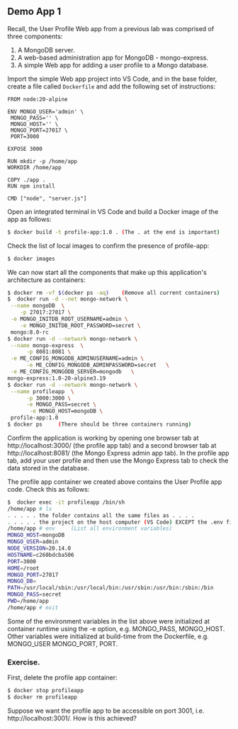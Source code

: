 ## Demo App 1 

Recall, the User Profile Web app from a previous lab was comprised of three components: 

1. A MongoDB server.
1. A web-based administration app for MongoDB - mongo-express.
1. A simple Web app for adding a user profile to a Mongo database.

Import the simple Web app project into VS Code, and in the base folder, create a file called `Dockerfile` and add the following set of instructions:
~~~
FROM node:20-alpine

ENV MONGO_USER='admin' \
 MONGO_PASS='' \
 MONGO_HOST='' \
 MONGO_PORT=27017 \
 PORT=3000

EXPOSE 3000

RUN mkdir -p /home/app
WORKDIR /home/app

COPY ./app .
RUN npm install

CMD ["node", "server.js"]
~~~
Open an integrated terminal in VS Code and build a Docker image of the app as follows:
~~~bash
$ docker build -t profile-app:1.0 . (The . at the end is important)
~~~
Check the list of local images to confirm the presence of profile-app:
~~~bash
$ docker images
~~~
We can now start all the components that make up this application's architecture as containers:
~~~bash
$ docker rm -vf $(docker ps -aq)    (Remove all current containers)  
$  docker run -d --net mongo-network \
 --name mongoDB  \
    -p 27017:27017 \
 -e MONGO_INITDB_ROOT_USERNAME=admin \
    -e MONGO_INITDB_ROOT_PASSWORD=secret \
 mongo:8.0-rc     
$ docker run -d --network mongo-network \
 --name mongo-express  \
      -p 8081:8081 \
 -e ME_CONFIG_MONGODB_ADMINUSERNAME=admin \
      -e ME_CONFIG_MONGODB_ADMINPASSWORD=secret   \
 -e ME_CONFIG_MONGODB_SERVER=mongodb   \
mongo-express:1.0-20-alpine3.19
$ docker run -d --network mongo-network \
 --name profileapp  \
      -p 3000:3000 \
      -e MONGO_PASS=secret \
       -e MONGO_HOST=mongoDB \
 profile-app:1.0
$ docker ps     (There should be three containers running)
~~~
Confirm the application is working by opening one browser tab at http://localhost:3000/ (the profile app tab) and a second browser tab at http://localhost:8081/ (the Mongo Express admin app tab). In the profile app tab, add your user profile and then use the Mongo Express tab to check the data stored in the database.

The profile app container we created above contains the User Profile app code. Check this as follows:
~~~bash
$  docker exec -it profileapp /bin/sh
/home/app # ls 
. . . . . the folder contains all the same files as . . . .
. . . . . the project on the host computer (VS Code) EXCEPT the .env file . . . . 
/home/app # env     (List all environment variables)
MONGO_HOST=mongoDB
MONGO_USER=admin
NODE_VERSION=20.14.0
HOSTNAME=c260bdcba506
PORT=3000
HOME=/root
MONGO_PORT=27017
MONGO_DB=
PATH=/usr/local/sbin:/usr/local/bin:/usr/sbin:/usr/bin:/sbin:/bin
MONGO_PASS=secret
PWD=/home/app
/home/app # exit
~~~
Some of the environment variables in the list above were initialized at container runtime using the -e option, e.g. MONGO_PASS, MONGO_HOST. Other variables were initialized at build-time from the Dockerfile, e.g. MONGO_USER MONGO_PORT, PORT.

### Exercise.

First, delete the profile app container:
~~~bash
$ docker stop profileapp
$ docker rm profileapp
~~~

Suppose we want the profile app to be accessible on port 3001, i.e. http://localhost:3001/. How is this achieved?

